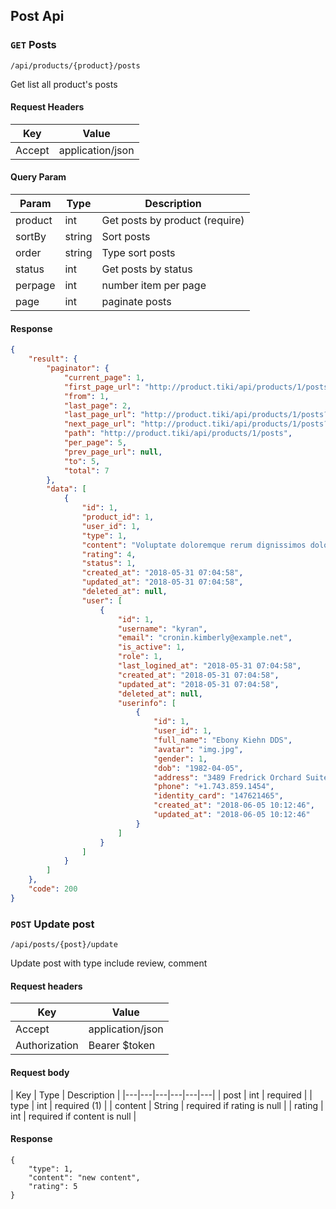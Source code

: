 ## Post Api

### `GET` Posts
```
/api/products/{product}/posts
```
Get list all product's posts
#### Request Headers
| Key | Value |
|---|---|
|Accept|application/json

#### Query Param
| Param | Type | Description |
|---|---|---|
| product | int | Get posts by product (require) |
| sortBy | string | Sort posts |
| order | string | Type sort posts |
| status | int | Get posts by status |
| perpage | int | number item per page |
| page | int | paginate posts |

#### Response
```json
{
    "result": {
        "paginator": {
            "current_page": 1,
            "first_page_url": "http://product.tiki/api/products/1/posts?page=1",
            "from": 1,
            "last_page": 2,
            "last_page_url": "http://product.tiki/api/products/1/posts?page=2",
            "next_page_url": "http://product.tiki/api/products/1/posts?page=2",
            "path": "http://product.tiki/api/products/1/posts",
            "per_page": 5,
            "prev_page_url": null,
            "to": 5,
            "total": 7
        },
        "data": [
            {
                "id": 1,
                "product_id": 1,
                "user_id": 1,
                "type": 1,
                "content": "Voluptate doloremque rerum dignissimos dolores rerum. Blanditiis et qui sit ea nobis rem. Qui ullam aut aut a fugit aut. Magni voluptatem et ut aut. Sint iusto error quisquam deserunt sit est doloribus magnam. Tempora aliquam optio a. Et illum sapiente omnis sequi consequatur molestiae accusantium distinctio. Aut commodi asperiores perspiciatis ut. Ad sequi velit incidunt tenetur.",
                "rating": 4,
                "status": 1,
                "created_at": "2018-05-31 07:04:58",
                "updated_at": "2018-05-31 07:04:58",
                "deleted_at": null,
                "user": [
                    {
                        "id": 1,
                        "username": "kyran",
                        "email": "cronin.kimberly@example.net",
                        "is_active": 1,
                        "role": 1,
                        "last_logined_at": "2018-05-31 07:04:58",
                        "created_at": "2018-05-31 07:04:58",
                        "updated_at": "2018-05-31 07:04:58",
                        "deleted_at": null,
                        "userinfo": [
                            {
                                "id": 1,
                                "user_id": 1,
                                "full_name": "Ebony Kiehn DDS",
                                "avatar": "img.jpg",
                                "gender": 1,
                                "dob": "1982-04-05",
                                "address": "3489 Fredrick Orchard Suite 861\nSchmidtton, NC 00074-0123",
                                "phone": "+1.743.859.1454",
                                "identity_card": "147621465",
                                "created_at": "2018-06-05 10:12:46",
                                "updated_at": "2018-06-05 10:12:46"
                            }
                        ]
                    }
                ]
            }
        ]
    },
    "code": 200
}
```
### `POST` Update post
```
/api/posts/{post}/update
```
Update post with type include review, comment

#### Request headers
| Key | Value |
|---|---|
|Accept|application/json
|Authorization|Bearer $token

#### Request body

| Key | Type | Description |
|---|---|---|---|---|---|
| post | int | required |
| type | int | required (1) |
| content | String | required if rating is null |
| rating | int | required if content is null |

#### Response
```
{
    "type": 1,
    "content": "new content",
    "rating": 5
}
